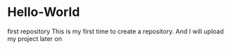 # Hello-World
first repository
This is my first time to create a repository. And I will upload my project later on
